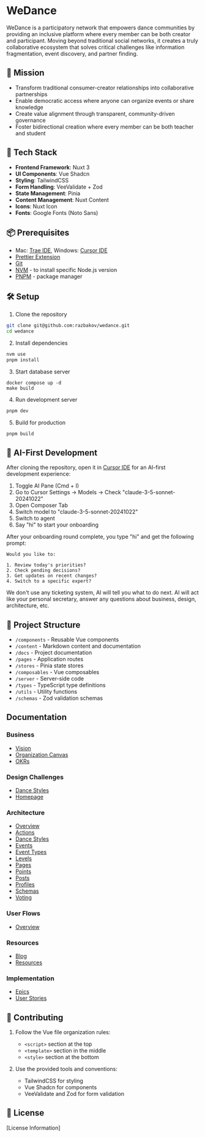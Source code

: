 # WeDance

WeDance is a participatory network that empowers dance communities by providing an inclusive platform where every member can be both creator and participant. Moving beyond traditional social networks, it creates a truly collaborative ecosystem that solves critical challenges like information fragmentation, event discovery, and partner finding.

## 🎯 Mission

- Transform traditional consumer-creator relationships into collaborative partnerships
- Enable democratic access where anyone can organize events or share knowledge
- Create value alignment through transparent, community-driven governance
- Foster bidirectional creation where every member can be both teacher and student

## 🌟 Tech Stack

- **Frontend Framework**: Nuxt 3
- **UI Components**: Vue Shadcn
- **Styling**: TailwindCSS
- **Form Handling**: VeeValidate + Zod
- **State Management**: Pinia
- **Content Management**: Nuxt Content
- **Icons**: Nuxt Icon
- **Fonts**: Google Fonts (Noto Sans)

## 📦 Prerequisites

- Mac: [Trae IDE](https://www.trae.ai/), Windows: [Cursor IDE](https://www.cursor.com/)
- [Prettier Extension](https://marketplace.visualstudio.com/items?itemName=esbenp.prettier-vscode)
- [Git](https://git-scm.com/book/en/v2/Getting-Started-Installing-Git)
- [NVM](https://github.com/nvm-sh/nvm) - to install specific Node.js version
- [PNPM](https://pnpm.io/) - package manager

## 🛠️ Setup

1. Clone the repository

```bash
git clone git@github.com:razbakov/wedance.git
cd wedance
```

2. Install dependencies

```bash
nvm use
pnpm install
```

3. Start database server
```
docker compose up -d
make build
```

4. Run development server

```bash
pnpm dev
```

5. Build for production

```bash
pnpm build
```

## 📁 AI-First Development

After cloning the repository, open it in [Cursor IDE](https://www.cursor.com/) for an AI-first development experience:

1. Toggle AI Pane (Cmd + I)
2. Go to Cursor Settings -> Models -> Check "claude-3-5-sonnet-20241022"
3. Open Composer Tab
4. Switch model to "claude-3-5-sonnet-20241022"
5. Switch to agent
6. Say "hi" to start your onboarding

After your onboarding round complete, you type "hi" and get the following prompt:

```
Would you like to:

1. Review today's priorities?
2. Check pending decisions?
3. Get updates on recent changes?
4. Switch to a specific expert?
```

We don't use any ticketing system, AI will tell you what to do next.
AI will act like your personal secretary, answer any questions about business, design, architecture, etc.

## 📁 Project Structure

- `/components` - Reusable Vue components
- `/content` - Markdown content and documentation
- `/docs` - Project documentation
- `/pages` - Application routes
- `/stores` - Pinia state stores
- `/composables` - Vue composables
- `/server` - Server-side code
- `/types` - TypeScript type definitions
- `/utils` - Utility functions
- `/schemas` - Zod validation schemas

## Documentation

### Business

- [Vision](docs/content/business/vision.md)
- [Organization Canvas](docs/content/business/organization-canvas.md)
- [OKRs](docs/content/business/okrs.md)

### Design Challenges

- [Dance Styles](docs/content/design/styles.md)
- [Homepage](docs/content/design/homepage.md)

### Architecture

- [Overview](docs/content/architecture/index.md)
- [Actions](docs/content/architecture/actions.md)
- [Dance Styles](docs/content/architecture/dance-styles.md)
- [Events](docs/content/architecture/events.md)
- [Event Types](docs/content/architecture/event-types.md)
- [Levels](docs/content/architecture/levels.md)
- [Pages](docs/content/architecture/pages.md)
- [Points](docs/content/architecture/points.md)
- [Posts](docs/content/architecture/posts.md)
- [Profiles](docs/content/architecture/profiles.md)
- [Schemas](docs/content/architecture/schemas.md)
- [Voting](docs/content/architecture/voting.md)

### User Flows

- [Overview](docs/content/design/flows/index.md)

### Resources

- [Blog](docs/content/blog/)
- [Resources](docs/content/resources/)

### Implementation

- [Epics](content/epics/)
- [User Stories](content/issues/)

## 🤝 Contributing

1. Follow the Vue file organization rules:

   - `<script>` section at the top
   - `<template>` section in the middle
   - `<style>` section at the bottom

2. Use the provided tools and conventions:

   - TailwindCSS for styling
   - Vue Shadcn for components
   - VeeValidate and Zod for form validation

## 📄 License

[License Information]
